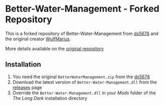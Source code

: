 # Better-Water-Management - Forked Repository

This is a forked repository of Better-Water-Management from [ds5678](https://github.com/ds5678/) and the original creator [WulfMarius](https://github.com/WulfMarius).

More details available on the [original repository](https://github.com/ds5678/Better-Water-Management/)

## Installation

1. You need the original `BetterWaterManagement.zip` from the [ds5678](https://github.com/ds5678/Better-Water-Management/releases)
2. Download the latest version of `Better-Water-Management.dll` from the [releases](https://github.com/Remodor/TLD_Better-Water-Management/releases) page
3. Override the `Better-Water-Management.dll` in your *Mods* folder of the *The Long Dark* installation directory
